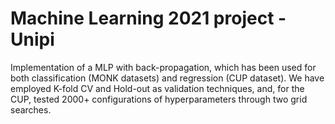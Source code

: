 # Machine Learning 2021 project - Unipi
Implementation of a MLP with back-propagation, which has been used for both classification (MONK datasets) and regression (CUP dataset). We have employed K-fold CV and Hold-out as validation techniques, and, for the CUP, tested 2000+ configurations of hyperparameters through two grid searches.

